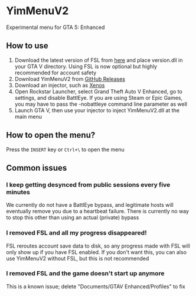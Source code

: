 # YimMenuV2

Experimental menu for GTA 5: Enhanced

## How to use

1. Download the latest version of FSL from [here](https://www.unknowncheats.me/forum/grand-theft-auto-v/616977-fsl-local-gtao-saves.html) and place version.dll in your GTA V directory. Using FSL is now optional but highly recommended for account safety
2. Download YimMenuV2 from [GitHub Releases](https://github.com/YimMenu/YimMenuV2/releases/tag/nightly)
3. Download an injector, such as [Xenos](https://www.unknowncheats.me/forum/general-programming-and-reversing/124013-xenos-injector-v2-3-2-a.html)
4. Open Rockstar Launcher, select Grand Theft Auto V Enhanced, go to settings, and disable BattlEye. If you are using Steam or Epic Games, you may have to pass the -nobattleye command line parameter as well
5. Launch GTA V, then use your injector to inject YimMenuV2.dll at the main menu

## How to open the menu?

Press the `INSERT` key or `Ctrl+\` to open the menu
 
## Common issues

### I keep getting desynced from public sessions every five minutes

We currently do not have a BattlEye bypass, and legitimate hosts will eventually remove you due to a heartbeat failure. There is currently no way to stop this other than using an actual (private) bypass

### I removed FSL and all my progress disappeared!

FSL reroutes account save data to disk, so any progress made with FSL will only show up if you have FSL enabled. If you don't want this, you can also use YimMenuV2 without FSL, but this is not recommended

### I removed FSL and the game doesn't start up anymore

This is a known issue; delete "Documents/GTAV Enhanced/Profiles" to fix